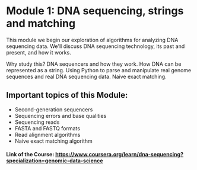 # Module 1: DNA sequencing, strings and matching

This module we begin our exploration of algorithms for analyzing DNA sequencing data. We'll discuss DNA sequencing technology, its past and present, and how it works.

Why study this? DNA sequencers and how they work. How DNA can be represented as a string. Using Python to parse and manipulate real genome sequences and real DNA sequencing data.  Naive exact matching.


## Important topics of this Module:

* Second-generation sequencers
* Sequencing errors and base qualities
* Sequencing reads
* FASTA and FASTQ formats
* Read alignment algorithms
* Naive exact matching algorithm


#### Link of the Course: https://www.coursera.org/learn/dna-sequencing?specialization=genomic-data-science

